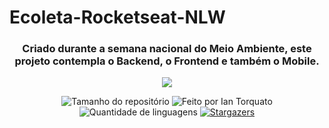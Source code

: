 # Ecoleta-Rocketseat-NLW
<h3 align="center">Criado durante a semana nacional do Meio Ambiente, este projeto contempla o Backend, o Frontend e também o Mobile. </h3>

<p align="center"><img src="https://user-images.githubusercontent.com/61882248/83910623-43c63f00-a741-11ea-9b77-50fd95d1a4c7.png"></p>

<p align="center">
  <img alt="Tamanho do repositório" src="https://img.shields.io/github/repo-size/IanTorquato/Ecoleta-Rocketseat-NLW">
  <img alt="Feito por Ian Torquato" src="https://img.shields.io/badge/made%20by-Ian%20Torquato-%2304D361">
  <img alt="Quantidade de linguagens" src="https://img.shields.io/github/languages/count/IanTorquato/Ecoleta-Rocketseat-NLW">
  
  <a href="https://github.com/IanTorquato/Ecoleta-Rocketseat-NLW/stargazers">
    <img alt="Stargazers" src="https://img.shields.io/github/stars/IanTorquato/Ecoleta-Rocketseat-NLW?style=social">
  </a>
</p>
